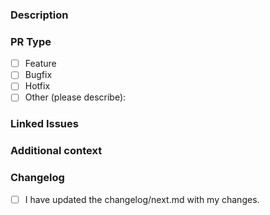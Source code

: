 <!-- DO NOT IGNORE THE TEMPLATE!

Thank you for contributing!

Before submitting the PR, please make sure you do the following:

- Read the [Contributing Guide](/contribute).
- Check that there isn't already a PR that solves the problem the same way to avoid creating a duplicate.
- Provide a description in this PR that addresses **what** the PR is solving, or reference the issue that it solves (e.g. `fixes #123`).
- Ideally, include relevant tests that fail without this PR but pass with it.

-->

### Description

<!-- Please insert your description here and provide especially info about the "what" this PR is solving -->

### PR Type

<!-- Please check the type of PR: -->

- [ ] Feature
- [ ] Bugfix
- [ ] Hotfix
- [ ] Other (please describe):

### Linked Issues

### Additional context

<!-- e.g. is there anything you'd like reviewers to focus on? -->

### Changelog

<!-- Please ensure the changelog/next.md is updated if this is a feature or hotfix: -->

- [ ] I have updated the changelog/next.md with my changes.
